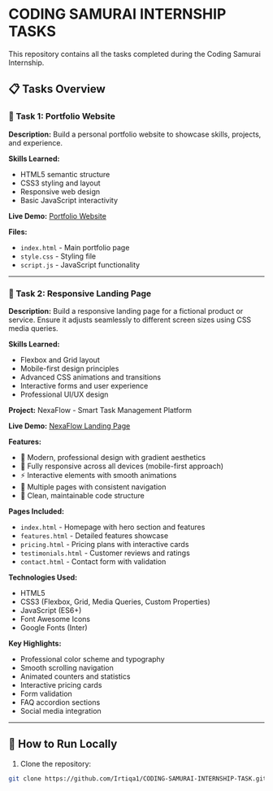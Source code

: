 # CODING SAMURAI INTERNSHIP TASKS

This repository contains all the tasks completed during the Coding Samurai Internship.

## 📋 Tasks Overview

### 🎯 Task 1: Portfolio Website
**Description:** Build a personal portfolio website to showcase skills, projects, and experience.

**Skills Learned:**
- HTML5 semantic structure
- CSS3 styling and layout
- Responsive web design
- Basic JavaScript interactivity

**Live Demo:** [Portfolio Website](https://irtiqa1.github.io/CODING-SAMURAI-INTERNSHIP-TASK/Task-1-portfolio-website/)

**Files:**
- `index.html` - Main portfolio page
- `style.css` - Styling file
- `script.js` - JavaScript functionality

---

### 🎯 Task 2: Responsive Landing Page
**Description:** Build a responsive landing page for a fictional product or service. Ensure it adjusts seamlessly to different screen sizes using CSS media queries.

**Skills Learned:**
- Flexbox and Grid layout
- Mobile-first design principles
- Advanced CSS animations and transitions
- Interactive forms and user experience
- Professional UI/UX design

**Project:** NexaFlow - Smart Task Management Platform

**Live Demo:** [NexaFlow Landing Page](https://irtiqa1.github.io/CODING-SAMURAI-INTERNSHIP-TASK/Task-2-responsive-landing-page/)

**Features:**
- 🎨 Modern, professional design with gradient aesthetics
- 📱 Fully responsive across all devices (mobile-first approach)
- ⚡ Interactive elements with smooth animations
- 🎯 Multiple pages with consistent navigation
- 🔧 Clean, maintainable code structure

**Pages Included:**
- `index.html` - Homepage with hero section and features
- `features.html` - Detailed features showcase
- `pricing.html` - Pricing plans with interactive cards
- `testimonials.html` - Customer reviews and ratings
- `contact.html` - Contact form with validation

**Technologies Used:**
- HTML5
- CSS3 (Flexbox, Grid, Media Queries, Custom Properties)
- JavaScript (ES6+)
- Font Awesome Icons
- Google Fonts (Inter)

**Key Highlights:**
- Professional color scheme and typography
- Smooth scrolling navigation
- Animated counters and statistics
- Interactive pricing cards
- Form validation
- FAQ accordion sections
- Social media integration

---

## 🚀 How to Run Locally

1. Clone the repository:
```bash
git clone https://github.com/Irtiqa1/CODING-SAMURAI-INTERNSHIP-TASK.git